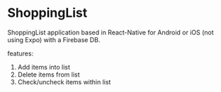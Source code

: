 # ShoppingList
ShoppingList application based in React-Native for Android or iOS (not using Expo) with a Firebase DB.

features:
1) Add items into list 
2) Delete items from list
3) Check/uncheck items within list

